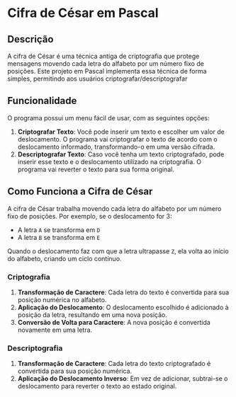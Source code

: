 # Cifra de César em Pascal

## Descrição

A cifra de César é uma técnica antiga de criptografia que protege mensagens movendo cada letra do alfabeto por um número fixo de posições. Este projeto em Pascal implementa essa técnica de forma simples, permitindo aos usuários criptografar/descriptografar

## Funcionalidade

O programa possui um menu fácil de usar, com as seguintes opções:

1. **Criptografar Texto**: Você pode inserir um texto e escolher um valor de deslocamento. O programa vai criptografar o texto de acordo com o deslocamento informado, transformando-o em uma versão cifrada.
2. **Descriptografar Texto**: Caso você tenha um texto criptografado, pode inserir esse texto e o deslocamento utilizado na criptografia. O programa vai reverter o texto para sua forma original.

## Como Funciona a Cifra de César

A cifra de César trabalha movendo cada letra do alfabeto por um número fixo de posições. Por exemplo, se o deslocamento for 3:

- A letra `A` se transforma em `D`
- A letra `B` se transforma em `E`

Quando o deslocamento faz com que a letra ultrapasse `Z`, ela volta ao início do alfabeto, criando um ciclo contínuo.

### Criptografia

1. **Transformação de Caractere**: Cada letra do texto é convertida para sua posição numérica no alfabeto.
2. **Aplicação do Deslocamento**: O deslocamento escolhido é adicionado à posição da letra, resultando em uma nova posição.
3. **Conversão de Volta para Caractere**: A nova posição é convertida novamente em uma letra.

### Descriptografia

1. **Transformação de Caractere**: Cada letra do texto criptografado é convertida para sua posição numérica.
2. **Aplicação do Deslocamento Inverso**: Em vez de adicionar, subtrai-se o deslocamento para reverter o texto ao estado original.
